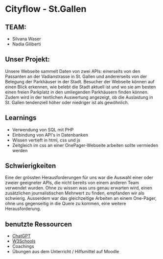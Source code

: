 # Cityflow - St.Gallen

## TEAM:
- Silvana Waser
- Nadia Giliberti

## Unser Projekt:
Unsere Webseite sammelt Daten von zwei APIs: einerseits von den Passanten an der Vadianstrasse in St. Gallen und andererseits von der Belegung der Parkhäuser in der Stadt. Besucher der Webseite können auf einen Blick erkennen, wie belebt die Stadt aktuell ist und wo sie am besten einen freien Parkplatz in den umliegenden Parkhäusern finden können. Zudem wird in der textlichen Auswertung angezeigt, ob die Auslastung in St. Gallen tendenziell höher oder niedriger ist als gewöhnlich.


## Learnings
- Verwendung von SQL mit PHP 
- Einbindung von API's in Datenbanken 
- Wissen vertieft in html, css und js
- Zeitgleich im css an einer OnePager-Webseite arbeiten sollte vermieden werden 

## Schwierigkeiten
Eine der grössten Herausforderungen für uns war die Auswahl einer oder zweier geeigneter APIs, die nicht bereits von einem anderen Team verwendet wurden. Ohne zu wissen was uns genau erwarten wird, einen zusätzlichen journalistischen Mehrwert zu finden, empfanden wir als schwierig.
Ausserdem war das gleichzeitige Arbeiten an einem One-Pager, ohne uns gegenseitig in die Quere zu kommen, eine weitere Herausforderung.

## benutzte Ressourcen
- [ChatGPT](https://chat.openai.com)
- [W3Schools](https://www.w3schools.com)
- Coachings 
- Übungen aus dem Unterricht / Hilfsmittel auf Moodle


